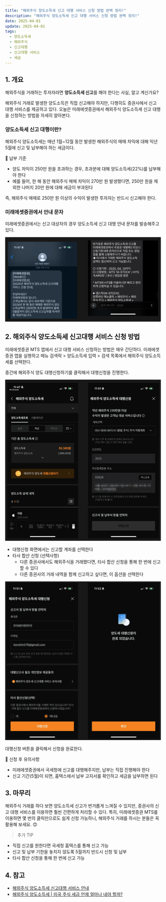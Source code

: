 ```yaml
---
title: "해외주식 양도소득세 신고 대행 서비스 신청 방법 완벽 정리!"
description: "해외주식 양도소득세 신고 대행 서비스 신청 방법 완벽 정리!"
date: 2025-04-01
update: 2025-04-01
tags:
  - 양도소득세
  - 해외주식
  - 신고대행
  - 신고대행 서비스
  - 세금
---
```


## 1. 개요

해외주식을 거래하는 투자자라면 **양도소득세 신고**를 해야 한다는 사실, 알고 계신가요?

해외주식 거래로 발생한 양도소득은 직접 신고해야 하지만, 다행히도 증권사에서 신고 대행 서비스를 제공하고 있다. 오늘은 미래에셋증권에서 해외주식 양도소득세 신고 대행을 신청하는 방법을 자세히 알아본다.

### 양도소득세 신고 대행이란?

해외주식 양도소득세는 매년 1월~12월 동안 발생한 해외주식의 매매 차익에 대해 익년 5월에 신고 및 납부해야 하는 세금이다.

📌 납부 기준

- 양도 차익이 250만 원을 초과하는 경우, 초과분에 대해 양도소득세(22%)를 납부해야 한다
- 예를 들어, 한 해 동안 해외주식 매매 차익이 270만 원 발생했다면, 250만 원을 제외한 나머지 20만 원에 대해 세금이 부과된다

즉, 해외주식 매매로 250만 원 이상의 수익이 발생한 투자자는 반드시 신고해야 한다.

### 미래에셋증권에서 안내 문자

미래에셋증권에서는 신고 대상자의 경우 양도소득세 신고 대행 안내 문자를 발송해주고 있다.

![안내 문자](image-20250401232735877.png)



## 2. 해외주식 양도소득세 신고대행 서비스 신청 방법

미래에셋증권 MTS 앱에서 신고 대행 서비스 신청하는 방법은 매우 간단하다. 미래에셋증권 앱을 실행하고 메뉴 검색락 > 양도소득세 입력 > 검색 목록에서 해외주식 양도소득세를 선택한다.

중간에 해외주식 양도 대행신청하기를 클릭해서 대행신청을 진행한다.

![해외주식 양도소득세](image-20250401232647183.png)

- 대행신청 화면에서는 신고할 계좌를 선택한다
- 타사 합산 신청 (선택사항)
  - 다른 증권사에서도 해외주식을 거래했다면, 타사 합산 신청을 통해 한 번에 신고할 수 있다
  - 다른 증권사의 거래 내역을 함께 신고하고 싶다면, 이 옵션을 선택한다

![해외주식 양도소득세 대행신청](image-20250401232713124.png)

대행신청 버튼을 클릭해서 신청을 완료한다.

📌 신청 후 유의사항

- 미래에셋증권에서 국세청에 신고를 대행해주지만, 납부는 직접 진행해야 한다
- 신고 기간(5월)이 되면, 홈택스에서 납부 고지서를 확인하고 세금을 납부하면 된다

## 3. 마무리

해외주식 거래를 하다 보면 양도소득세 신고가 번거롭게 느껴질 수 있지만, 증권사의 신고 대행 서비스를 이용하면 훨씬 간편하게 처리할 수 있다. 특히, 미래에셋증권 MTS를 이용하면 몇 번의 클릭만으로도 쉽게 신청 가능하니, 해외주식 거래를 하시는 분들은 꼭 활용해 보세요. 😊

>  추가 TIP
- 직접 신고를 원한다면 국세청 홈택스를 통해 신고 가능
- 신고 및 납부 기한을 놓치지 않도록 5월까지 반드시 신청 및 납부
- 타사 합산 신청을 통해 한 번에 신고 가능



## 4. 참고

- [해외주식 양도소득세 신고대행 서비스 안내](https://securities.miraeasset.com/bbs/board/message/view.do?categoryId=66&messageCategoryId=0&messageId=2319569)
- [해외주식 양도소득세 | 미국 주식 세금 언제 얼마나 내야 할까?](https://kbthink.com/main/asset-management/wealth-manage-tip/kbthink-original/202409/foreignstocktax.html)


